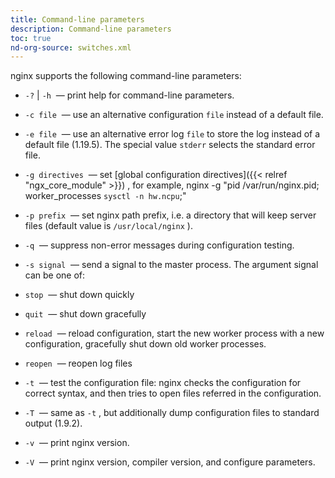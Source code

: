 ```yaml
---
title: Command-line parameters
description: Command-line parameters
toc: true
nd-org-source: switches.xml
---
```



<!--
      ********************************************************************************
      🛑 WARNING: AUTOGENERATED FILE - DO NOT EDIT 🛑 This Markdown file was
      automatically generated from the source XML documentation. Any manual
      changes made directly to this file will be overwritten. To request or
      suggest changes, please edit the source XML files instead.
      https://github.com/nginx/nginx.org/tree/main/xml/en
      ********************************************************************************
      -->


nginx supports the following command-line parameters:

- `-?` | `-h`  — print help for command-line parameters.
- `-c file`  — use an alternative configuration `file` instead of a default file.
- `-e file`  — use an alternative error log `file` to store the log instead of a default file (1.19.5). The special value `stderr` selects the standard error file.
- `-g directives`  — set [global configuration directives]({{< relref "ngx_core_module" >}}) , for example, 
nginx -g "pid /var/run/nginx.pid; worker_processes `sysctl -n hw.ncpu`;"

- `-p prefix`  — set nginx path prefix, i.e. a directory that will keep server files (default value is `/usr/local/nginx` ).
- `-q`  — suppress non-error messages during configuration testing.
- `-s signal`  — send a signal to the master process. The argument signal can be one of: 
- `stop`  — shut down quickly
- `quit`  — shut down gracefully
- `reload`  — reload configuration, start the new worker process with a new configuration, gracefully shut down old worker processes.
- `reopen`  — reopen log files


- `-t`  — test the configuration file: nginx checks the configuration for correct syntax, and then tries to open files referred in the configuration.
- `-T`  — same as `-t` , but additionally dump configuration files to standard output (1.9.2).
- `-v`  — print nginx version.
- `-V`  — print nginx version, compiler version, and configure parameters.

